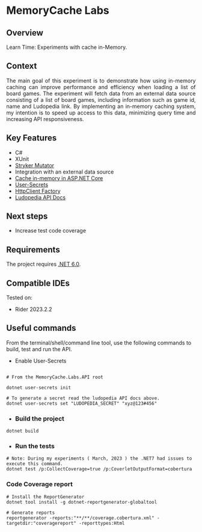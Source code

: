 # MemoryCache Labs

## Overview

Learn Time: Experiments with cache in-Memory.

## Context 

<div style="text-align: justify">
The main goal of this experiment is to demonstrate how using in-memory caching 
can improve performance and efficiency when loading a list of board games. The experiment 
will fetch data from an external data source consisting of a list of board games, 
including information such as game id, name and Ludopedia link. By implementing an in-memory 
caching system, my intention is to speed up access to this data, minimizing query time and 
increasing API responsiveness.
</div>
  
## Key Features

 - C#
 - XUnit
 - [Stryker Mutator](https://stryker-mutator.io/docs/stryker-net/introduction/)
 - Integration with an external data source
 - [Cache in-memory in ASP.NET Core](https://learn.microsoft.com/en-us/aspnet/core/performance/caching/memory)
 - [User-Secrets](https://learn.microsoft.com/en-us/aspnet/core/security/app-secrets?view=aspnetcore-7.0&tabs=windows)
 - [HttpClient Factory](https://learn.microsoft.com/en-us/aspnet/core/fundamentals/http-requests?view=aspnetcore-7.0)
 - [Ludopedia API Docs](https://ludopedia.com.br/api/documentacao.html)

## Next steps

 - Increase test code coverage

## Requirements

The project requires [.NET 6.0](https://dotnet.microsoft.com/en-us/download/dotnet/6.0).

## Compatible IDEs

Tested on:

- Rider 2023.2.2

## Useful commands

From the terminal/shell/command line tool, use the following commands to build, test and run the API.

- Enable User-Secrets

```shell

# From the MemoryCache.Labs.API root

dotnet user-secrets init

# To generate a secret read the ludopedia API docs above.
dotnet user-secrets set "LUDOPEDIA_SECRET" "xyz@123#456"

```

- ### Build the project

```shell
dotnet build
```

- ### Run the tests

```shell
# Note: During my experiments ( March, 2023 ) the .NET7 had issues to execute this command.
dotnet test /p:CollectCoverage=true /p:CoverletOutputFormat=cobertura
```

### Code Coverage report

```shell
# Install the ReportGenerator
dotnet tool install -g dotnet-reportgenerator-globaltool
```

```shell
# Generate reports
reportgenerator -reports:"**/**/coverage.cobertura.xml" -targetdir:"coveragereport" -reporttypes:Html
```
